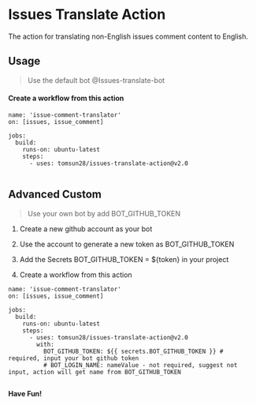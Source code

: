 
# Issues Translate Action  

The action for translating non-English issues comment content to English.   


## Usage  

> Use the default bot @Issues-translate-bot  

#### Create a workflow from this action   

````
name: 'issue-comment-translator'
on: [issues, issue_comment]

jobs:
  build:
    runs-on: ubuntu-latest
    steps:
      - uses: tomsun28/issues-translate-action@v2.0
          

````


## Advanced Custom   

> Use your own bot by add BOT_GITHUB_TOKEN   
> 

1. Create a new github account as your bot  

2. Use the account to generate a new token as BOT_GITHUB_TOKEN  

3. Add the Secrets BOT_GITHUB_TOKEN = ${token} in your project  

4. Create a workflow from this action    
````
name: 'issue-comment-translator'
on: [issues, issue_comment]

jobs:
  build:
    runs-on: ubuntu-latest
    steps:
      - uses: tomsun28/issues-translate-action@v2.0
        with:
          BOT_GITHUB_TOKEN: ${{ secrets.BOT_GITHUB_TOKEN }} # required, input your bot github token
          # BOT_LOGIN_NAME: nameValue - not required, suggest not input, action will get name from BOT_GITHUB_TOKEN
          

````

**Have Fun!**  





